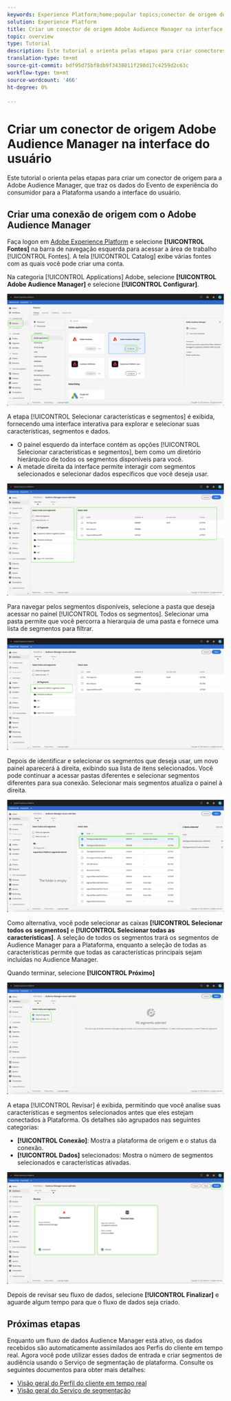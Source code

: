 ```yaml
---
keywords: Experience Platform;home;popular topics;conector de origem do gerenciador de Audiências;Audience Manager;conector do gerenciador de audiências;home;popular topics;conector de origem do gerenciador de ;;manager
solution: Experience Platform
title: Criar um conector de origem Adobe Audience Manager na interface do usuário
topic: overview
type: Tutorial
description: Este tutorial o orienta pelas etapas para criar conectores de origem para a Adobe Audience Manager trazer os dados do Evento da Experiência do consumidor para a Plataforma usando a interface do usuário.
translation-type: tm+mt
source-git-commit: bdf95d75bf8db9f3438011f298d17c4259d2c63c
workflow-type: tm+mt
source-wordcount: '466'
ht-degree: 0%

---
```



# Criar um conector de origem Adobe Audience Manager na interface do usuário

Este tutorial o orienta pelas etapas para criar um conector de origem para a Adobe Audience Manager, que traz os dados do Evento de experiência do consumidor para a Plataforma usando a interface do usuário.

## Criar uma conexão de origem com o Adobe Audience Manager

Faça logon em [Adobe Experience Platform](https://platform.adobe.com) e selecione **[!UICONTROL Fontes]** na barra de navegação esquerda para acessar a área de trabalho [!UICONTROL Fontes]. A tela [!UICONTROL Catalog] exibe várias fontes com as quais você pode criar uma conta.

Na categoria [!UICONTROL Applications] Adobe, selecione **[!UICONTROL Adobe Audience Manager]** e selecione **[!UICONTROL Configurar]**.

![catálogo](../../../../images/tutorials/create/aam/catalog.png)

A etapa [!UICONTROL Selecionar características e segmentos] é exibida, fornecendo uma interface interativa para explorar e selecionar suas características, segmentos e dados.

* O painel esquerdo da interface contém as opções [!UICONTROL Selecionar características e segmentos], bem como um diretório hierárquico de todos os segmentos disponíveis para você.
* A metade direita da interface permite interagir com segmentos selecionados e selecionar dados específicos que você deseja usar.

![add-data](../../../../images/tutorials/create/aam/add-data.png)

Para navegar pelos segmentos disponíveis, selecione a pasta que deseja acessar no painel [!UICONTROL Todos os segmentos]. Selecionar uma pasta permite que você percorra a hierarquia de uma pasta e fornece uma lista de segmentos para filtrar.

![segment-folder](../../../../images/tutorials/create/aam/segment-folder.png)

Depois de identificar e selecionar os segmentos que deseja usar, um novo painel aparecerá à direita, exibindo sua lista de itens selecionados. Você pode continuar a acessar pastas diferentes e selecionar segmentos diferentes para sua conexão. Selecionar mais segmentos atualiza o painel à direita.

![select-data](../../../../images/tutorials/create/aam/select-data.png)

Como alternativa, você pode selecionar as caixas **[!UICONTROL Selecionar todos os segmentos]** e **[!UICONTROL Selecionar todas as características]**. A seleção de todos os segmentos trará os segmentos de Audience Manager para a Plataforma, enquanto a seleção de todas as características permite que todas as características principais sejam incluídas no Audience Manager.

Quando terminar, selecione **[!UICONTROL Próximo]**

![todos os segmentos](../../../../images/tutorials/create/aam/all-segments.png)

A etapa [!UICONTROL Revisar] é exibida, permitindo que você analise suas características e segmentos selecionados antes que eles estejam conectados à Plataforma. Os detalhes são agrupados nas seguintes categorias:

* **[!UICONTROL Conexão]**: Mostra a plataforma de origem e o status da conexão.
* **[!UICONTROL Dados]** selecionados: Mostra o número de segmentos selecionados e características ativadas.

![revisão](../../../../images/tutorials/create/aam/review.png)

Depois de revisar seu fluxo de dados, selecione **[!UICONTROL Finalizar]** e aguarde algum tempo para que o fluxo de dados seja criado.

## Próximas etapas

Enquanto um fluxo de dados Audience Manager está ativo, os dados recebidos são automaticamente assimilados aos Perfis do cliente em tempo real. Agora você pode utilizar esses dados de entrada e criar segmentos de audiência usando o Serviço de segmentação de plataforma. Consulte os seguintes documentos para obter mais detalhes:

* [Visão geral do Perfil do cliente em tempo real](../../../../../profile/home.md)
* [Visão geral do Serviço de segmentação](../../../../../segmentation/home.md)